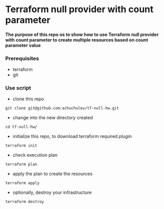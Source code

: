 # Terraform null provider with count parameter

#### The purpose of this repo os to show how to use Terraform null provider with count parameter to create multiple resources based on count parameter value

### Prerequisites

* terraform
* git

### Use script

* clone this repo
```
git clone git@github.com:achuchulev/tf-null-hw.git
```

* change into the new directory created 
```
cd tf-null-hw/
```

* initialize this repo, to download terraform required *plugin*
```
terraform init
```

* check execution plan
 ```
 terraform plan
 ```
 
* apply the plan to create the resources 
```
terraform apply
```

* optionally, destroy your infrastructure
```
terraform destroy
```
